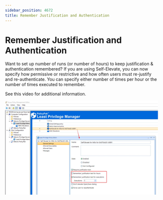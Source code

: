 ```yaml
---
sidebar_position: 4672
title: Remember Justification and Authentication
---
```


# Remember Justification and Authentication

Want to set up number of runs (or number of hours) to keep justification & authentication remembered? If you are using Self-Elevate, you can now specify how permissive or restrictive and how often users must re-justify and re-authenticate. You can specify either number of times per hour or the number of times executed to remember.

See this video for additional information.

![Remember Justification and Authentication](../../../../../../../static/images/PolicyPak/Content/Resources/Images/Video/LeastPrivilege/RememberJustificationAndAuthentication.png "Remember Justification and Authentication")